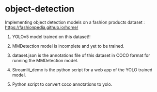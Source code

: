 # object-detection

Implementing object detection models on a fashion products dataset : https://fashionpedia.github.io/home/

1. YOLOv5 model trained on this dataset!! 

2. MMDetection model is incomplete and yet to be trained.
3. dataset.json is the annotations file of this dataset in COCO format for running the MMDetection model.

4. Streamlit_demo is the python script for a web app of the YOLO trained model.
5. Python script to convert coco annotations to yolo.


